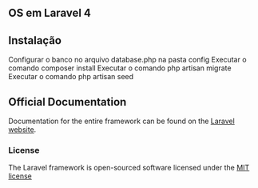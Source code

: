 ## OS em Laravel 4

## Instalação

Configurar o banco no arquivo database.php na pasta config
Executar o comando composer install 
Executar o comando php artisan migrate
Executar o comando php artisan seed

## Official Documentation

Documentation for the entire framework can be found on the [Laravel website](http://laravel.com/docs).

### License

The Laravel framework is open-sourced software licensed under the [MIT license](http://opensource.org/licenses/MIT)
